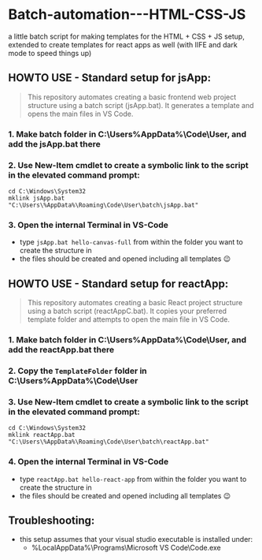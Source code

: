 # Batch-automation---HTML-CSS-JS
a little batch script for making templates for the HTML + CSS + JS setup,
extended to create templates for react apps as well
(with IIFE and dark mode to speed things up)

## HOWTO USE - Standard setup for **jsApp**:
>This repository automates creating a basic frontend web project structure using a batch script (jsApp.bat). It generates a template and opens the main files in VS Code.
### 1. Make batch folder in C:\Users%AppData%\Code\User, and add the jsApp.bat there
### 2. Use New-Item cmdlet to create a symbolic link to the script in the elevated command prompt:
```
cd C:\Windows\System32
mklink jsApp.bat "C:\Users\%AppData%\Roaming\Code\User\batch\jsApp.bat"
```
### 3. Open the internal Terminal in VS-Code
 - type `jsApp.bat hello-canvas-full` from within the folder you want to create the structure in
 - the files should be created and opened including all templates 😉

## HOWTO USE - Standard setup for **reactApp**:
>This repository automates creating a basic React project structure using a batch script (reactAppC.bat). It copies your preferred template folder and attempts to open the main file in VS Code.
### 1. Make batch folder in C:\Users%AppData%\Code\User, and add the reactApp.bat there
### 2. Copy the `TemplateFolder` folder in C:\Users%AppData%\Code\User
### 3. Use New-Item cmdlet to create a symbolic link to the script in the elevated command prompt:
```
cd C:\Windows\System32
mklink reactApp.bat "C:\Users\%AppData%\Roaming\Code\User\batch\reactApp.bat"
```
### 4. Open the internal Terminal in VS-Code
 - type `reactApp.bat hello-react-app` from within the folder you want to create the structure in
 - the files should be created and opened including all templates 😉

## Troubleshooting:
 - this setup assumes that your visual studio executable is installed under:
   - %LocalAppData%\Programs\Microsoft VS Code\Code.exe
